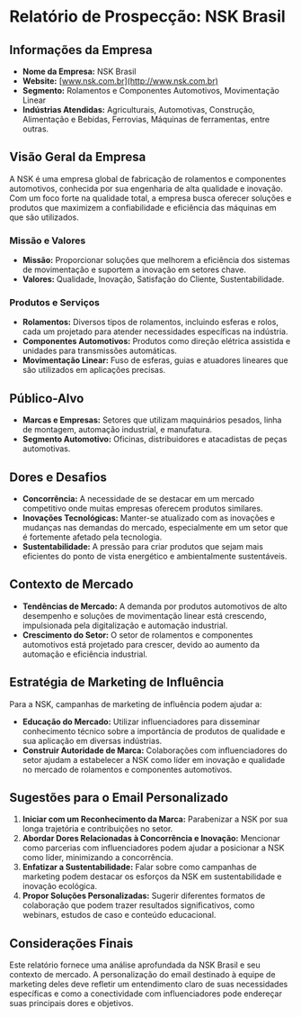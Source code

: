 # Relatório de Prospecção: NSK Brasil

## Informações da Empresa
- **Nome da Empresa:** NSK Brasil
- **Website:** [www.nsk.com.br](http://www.nsk.com.br)
- **Segmento:** Rolamentos e Componentes Automotivos, Movimentação Linear
- **Indústrias Atendidas:** Agriculturais, Automotivas, Construção, Alimentação e Bebidas, Ferrovias, Máquinas de ferramentas, entre outras.

## Visão Geral da Empresa
A NSK é uma empresa global de fabricação de rolamentos e componentes automotivos, conhecida por sua engenharia de alta qualidade e inovação. Com um foco forte na qualidade total, a empresa busca oferecer soluções e produtos que maximizem a confiabilidade e eficiência das máquinas em que são utilizados.

### Missão e Valores
- **Missão:** Proporcionar soluções que melhorem a eficiência dos sistemas de movimentação e suportem a inovação em setores chave.
- **Valores:** Qualidade, Inovação, Satisfação do Cliente, Sustentabilidade.

### Produtos e Serviços
- **Rolamentos:** Diversos tipos de rolamentos, incluindo esferas e rolos, cada um projetado para atender necessidades específicas na indústria.
- **Componentes Automotivos:** Produtos como direção elétrica assistida e unidades para transmissões automáticas.
- **Movimentação Linear:** Fuso de esferas, guias e atuadores lineares que são utilizados em aplicações precisas.

## Público-Alvo
- **Marcas e Empresas:** Setores que utilizam maquinários pesados, linha de montagem, automação industrial, e manufatura.
- **Segmento Automotivo:** Oficinas, distribuidores e atacadistas de peças automotivas.

## Dores e Desafios
- **Concorrência:** A necessidade de se destacar em um mercado competitivo onde muitas empresas oferecem produtos similares.
- **Inovações Tecnológicas:** Manter-se atualizado com as inovações e mudanças nas demandas do mercado, especialmente em um setor que é fortemente afetado pela tecnologia.
- **Sustentabilidade:** A pressão para criar produtos que sejam mais eficientes do ponto de vista energético e ambientalmente sustentáveis.

## Contexto de Mercado
- **Tendências de Mercado:** A demanda por produtos automotivos de alto desempenho e soluções de movimentação linear está crescendo, impulsionada pela digitalização e automação industrial.
- **Crescimento do Setor:** O setor de rolamentos e componentes automotivos está projetado para crescer, devido ao aumento da automação e eficiência industrial.

## Estratégia de Marketing de Influência
Para a NSK, campanhas de marketing de influência podem ajudar a:
- **Educação do Mercado:** Utilizar influenciadores para disseminar conhecimento técnico sobre a importância de produtos de qualidade e sua aplicação em diversas indústrias.
- **Construir Autoridade de Marca:** Colaborações com influenciadores do setor ajudam a estabelecer a NSK como líder em inovação e qualidade no mercado de rolamentos e componentes automotivos.

## Sugestões para o Email Personalizado
1. **Iniciar com um Reconhecimento da Marca:** Parabenizar a NSK por sua longa trajetória e contribuições no setor.
2. **Abordar Dores Relacionadas à Concorrência e Inovação:** Mencionar como parcerias com influenciadores podem ajudar a posicionar a NSK como líder, minimizando a concorrência.
3. **Enfatizar a Sustentabilidade:** Falar sobre como campanhas de marketing podem destacar os esforços da NSK em sustentabilidade e inovação ecológica.
4. **Propor Soluções Personalizadas:** Sugerir diferentes formatos de colaboração que podem trazer resultados significativos, como webinars, estudos de caso e conteúdo educacional.

## Considerações Finais
Este relatório fornece uma análise aprofundada da NSK Brasil e seu contexto de mercado. A personalização do email destinado à equipe de marketing deles deve refletir um entendimento claro de suas necessidades específicas e como a conectividade com influenciadores pode endereçar suas principais dores e objetivos.